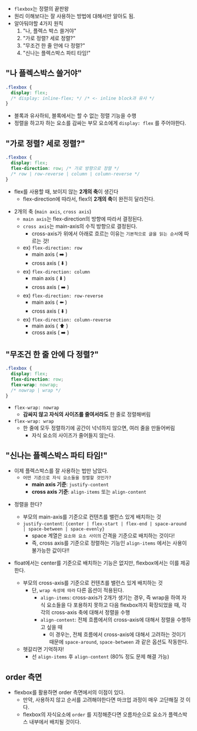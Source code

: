 - `flexbox`는 정렬의 끝판왕
- 원리 이해보다는 잘 사용하는 방법에 대해서만 알아도 됨.
- 알아둬야할 4가지 원칙
  1. "나, 플렉스 박스 쓸거야"
  2. "가로 정렬? 세로 정렬?"
  3. "무조건 한 줄 안에 다 정렬?"
  4. "신나는 플렉스박스 파티 타임!"

## "나 플렉스박스 쓸거야"

```css
.flexbox {
  display: flex;
  /* display: inline-flex; */ /* <- inline block과 유사 */
}
```

- 블록과 유사하되, 블록에서는 할 수 없는 정렬 기능을 수행
- 정렬을 하고자 하는 요소를 감싸는 부모 요소에게 `display: flex` 를 주어야한다.

## "가로 정렬? 세로 정렬?"

```css
.flexbox {
  display: flex;
  flex-direction: row; /* 가로 방향으로 정렬 */
  /* row | row-reverse | column | column-reverse */
}
```

- flex를 사용할 때, 보이지 않는 **2개의 축**이 생긴다
  - flex-direction에 따라서, flex의 **2개의 축**이 완전히 달라진다.

* 2개의 축 (`main axis`, `cross axis`)
  - `main axis`는 flex-direction의 방향에 따라서 결정된다.
  - `cross axis`는 main-axis의 수직 방향으로 결정된다.
    - cross-axis가 위에서 아래로 흐르는 이유는 `기본적으로 글을 읽는 순서`에 따르는 것!
  - ex) `flex-direction: row`
    - main axis ( ➡️ )
    - cross axis ( ⬇️ )
  * ex) `flex-direction: column`
    - main axis ( ⬇️ )
    - cross axis ( ➡️ )
  * ex) `flex-direction: row-reverse`
    - main axis ( ⬅️ )
    - cross axis ( ⬇️ )
  * ex) `flex-direction: column-reverse`
    - main axis ( ⬆️ )
    - cross axis ( ➡️ )

## "무조건 한 줄 안에 다 정렬?"

```css
.flexbox {
  display: flex;
  flex-direction: row;
  flex-wrap: nowrap;
  /* nowrap | wrap */
}
```

- `flex-wrap: nowrap`
  - **감싸지 않고 자식의 사이즈를 줄여서라도** 한 줄로 정렬해버림
- `flex-wrap: wrap`
  - 한 줄에 모두 정렬하기에 공간이 넉넉하지 않으면, 여러 줄을 만들어버림
    - 자식 요소의 사이즈가 줄어들지 않는다.

## "신나는 플렉스박스 파티 타임!"

- 이제 플렉스박스를 잘 사용하는 법만 남았다.
  - `어떤 기준으로 자식 요소들을 정렬할 것인가?`
    - **main axis 기준**: `justify-content`
    - **cross axis 기준**: `align-items` 또는 `align-content`

* 정렬을 한다?

  - 부모의 main-axis를 기준으로 컨텐츠를 밸런스 있게 배치하는 것
  - `justify-content`: `{center | flex-start | flex-end | space-around | space-between | space-evenly}`
    - space 계열은 `요소와 요소 사이의` 간격을 기준으로 배치하는 것이다!
    - 즉, cross axis를 기준으로 정렬하는 기능인 `align-items` 에서는 사용이 불가능한 값이다!!

* float에서는 center를 기준으로 배치하는 기능은 없지만, flexbox에서는 이를 제공한다.

  - 부모의 cross-axis를 기준으로 컨텐츠를 밸런스 있게 배치하는 것
    - 단, `wrap 속성에 따라` 다른 옵션이 적용된다.
      - `align-items`: cross-axis가 2개가 생기는 경우, 즉 wrap을 하여 자식 요소들을 다 포용하지 못하고 다음 flexbox까지 확장되었을 때, 각각의 cross-axis 축에 대해서 정렬을 수행
      - `align-content`: 전체 흐름에서의 cross-axis에 대해서 정렬을 수행하고 싶을 때
        - 이 경우는, 전체 흐름에서 cross-axis에 대해서 고려하는 것이기 때문에 `space-around`, `space-between` 과 같은 옵션도 작동한다.

  * 헷갈리면 기억하자!
    - 선 `align-items` 후 `align-content` (80% 정도 문제 해결 가능)

## order 측면

- flexbox를 활용하면 order 측면에서의 이점이 있다.
  - 만약, 사용하지 않고 순서를 고려해야한다면 마크업 과정이 매우 고단해질 것 이다.
  - flexbox의 자식요소에 `order` 를 지정해준다면 오름차순으로 요소가 플렉스박스 내부에서 배치될 것이다.
